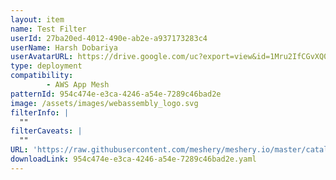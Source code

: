 ```yaml
---
layout: item
name: Test Filter
userId: 27ba20ed-4012-490e-ab2e-a937173283c4
userName: Harsh Dobariya
userAvatarURL: https://drive.google.com/uc?export=view&id=1Mru2IfCGvXQ0sMV2u0XTN7DGQVMWFRK_
type: deployment
compatibility: 
        - AWS App Mesh
patternId: 954c474e-e3ca-4246-a54e-7289c46bad2e
image: /assets/images/webassembly_logo.svg
filterInfo: |
  ""
filterCaveats: |
  ""
URL: 'https://raw.githubusercontent.com/meshery/meshery.io/master/catalog/954c474e-e3ca-4246-a54e-7289c46bad2e.yaml'
downloadLink: 954c474e-e3ca-4246-a54e-7289c46bad2e.yaml
---
```

